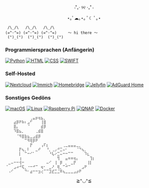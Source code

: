 <div align="center">
  ⋅˚₊‧ ୨୧ ‧₊˚ ⋅

  ⋆｡ﾟ☁︎｡⋆｡ ﾟ☾ ﾟ｡⋆   
</div>

```
 /\_/\   /\_/\   /\_/\
(=^·^=) (=^·^=) (=^·^=)     〜 hi there 〜
 (")_(")  (")_(")  (")_(")
```

### Programmiersprachen (Anfängerin)
[![Python](https://img.shields.io/badge/-Python-3776AB?style=for-the-badge&logo=python&logoColor=FFD43B)](https://www.python.org/)
[![HTML](https://img.shields.io/badge/-HTML-3366CC?style=for-the-badge&logo=htmx&logoColor=FFFFFF)](https://www.w3schools.com/html/)
[![CSS](https://img.shields.io/badge/-CSS-663399?style=for-the-badge&logo=css&logoColor=FFFFFF)](https://www.w3schools.com/css/)
[![SWIFT](https://img.shields.io/badge/-Swift-F05138?style=for-the-badge&logo=swift&logoColor=FFFFFF)](https://developer.apple.com/swift/)

### Self-Hosted
[![Nextcloud](https://img.shields.io/badge/-Nextcloud-0082C9?style=for-the-badge&logo=nextcloud&logoColor=FFFFFF)](https://github.com/nextcloud/server)
[![Immich](https://img.shields.io/badge/-Immich-4250AF?style=for-the-badge&logo=immich&logoColor=FFFFFF)](https://github.com/immich-app/immich)
[![Homebridge](https://img.shields.io/badge/-Homebridge-491F59?style=for-the-badge&logo=homebridge&logoColor=FFFFFF)](https://github.com/homebridge/homebridge)
[![Jellyfin](https://img.shields.io/badge/-Jellyfin-00A4DC?style=for-the-badge&logo=jellyfin&logoColor=FFFFFF)](https://github.com/jellyfin/jellyfin)
[![AdGuard Home](https://img.shields.io/badge/-AdGurd_Home-68BC71?style=for-the-badge&logo=adguard&logoColor=FFFFFF)](https://github.com/AdguardTeam/AdGuardHome)

### Sonstiges Gedöns
[![macOS](https://img.shields.io/badge/-macOS-000000?style=for-the-badge&logo=apple&logoColor=FFFFFF)](https://www.apple.com/de/macos/)
[![Linux](https://img.shields.io/badge/-Debian-FCC624?style=for-the-badge&logo=linux&logoColor=000000)](https://github.com/raspberrypi/linux)
[![Raspberry Pi](https://img.shields.io/badge/-Raspberry_Pi-A22846?style=for-the-badge&logo=raspberrypi&logoColor=FFFFFF)](https://www.raspberrypi.com/)
[![QNAP](https://img.shields.io/badge/-QNAP-0C2E82?style=for-the-badge&logo=webdriverio&logoColor=ffffff)](https://www.qnap.com/de-de/)
[![Docker](https://img.shields.io/badge/-Docker-2496ED?style=for-the-badge&logo=docker&logoColor=FFFFFF)](https://github.com/docker/compose)

```
⠀⠀⠀⠀⠀⠀⠀⠀⠀⢀⣤⡶⢶⣦⡀
⠀⠀⠀⣴⡿⠟⠷⠆⣠⠋⠀⠀⠀⢸⣿
⠀⠀⠀⣿⡄⠀⠀⠀⠈⠀⠀⠀⠀⣾⡿
⠀⠀⠀⠹⣿⣦⡀⠀⠀⠀⠀⢀⣾⣿
⠀⠀⠀⠀⠈⠻⣿⣷⣦⣀⣠⣾⡿ ㅤㅤ
⠀⠀⠀⠀⠀⠀⠀⠉⠻⢿⡿⠟
⠀⠀⠀⠀⠀⠀⠀⠀⠀⡟⠀⠀⠀⢠⠏⡆⠀⠀⠀⠀⠀⢀⣀⣤⣤⣤⣀⡀
⠀⠀⠀⠀⠀⡟⢦⡀⠇⠀⠀⣀⠞⠀⠀⠘⡀⢀⡠⠚⣉⠤⠂⠀⠀⠀⠈⠙⢦⡀
⠀⠀⠀⠀⠀⡇⠀⠉⠒⠊⠁⠀⠀⠀⠀⠀⠘⢧⠔⣉⠤⠒⠒⠉⠉⠀⠀⠀⠀⠹⣆
⠀⠀⠀⠀⠀⢰⠀⠀⠀⠀⠀⠀⠀⠀⠀⠀⠀⠀⠀⢻⠀⠀⣤⠶⠶⢶⡄⠀⠀⠀⠀⢹⡆
⠀⣀⠤⠒⠒⢺⠒⠀⠀⠀⠀⠀⠀⠀⠀⠤⠊⠀⢸⠀⡿⠀⡀⠀⣀⡟⠀⠀⠀⠀⢸⡇
⠈⠀⠀⣠⠴⠚⢯⡀⠐⠒⠚⠉⠀⢶⠂⠀⣀⠜⠀⢿⡀⠉⠚⠉⠀⠀⠀⠀⣠⠟
⠀⠠⠊⠀⠀⠀⠀⠙⠂⣴⠒⠒⣲⢔⠉⠉⣹⣞⣉⣈⠿⢦⣀⣀⣀⣠⡴⠟ 
```

<div align="center">
  ≧^◡^≦   
</div>

<!--
**lana-svetik/lana-svetik** is a ✨ _special_ ✨ repository because its `README.md` (this file) appears on your GitHub profile.
-->
